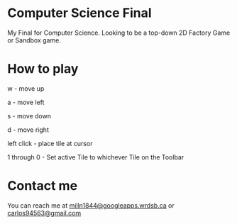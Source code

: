 # Computer Science Final
My Final for Computer Science.
Looking to be a top-down 2D Factory Game or Sandbox game.

# How to play
w - move up

a - move left

s - move down

d - move right


left click - place tile at cursor

1 through 0 - Set active Tile to whichever Tile on the Toolbar

# Contact me
You can reach me at milln1844@googleapps.wrdsb.ca or carlos94563@gmail.com
